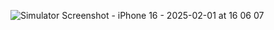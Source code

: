 
![Simulator Screenshot - iPhone 16 - 2025-02-01 at 16 06 07](https://github.com/user-attachments/assets/0284feab-c708-4c2a-be87-be242b915505)
